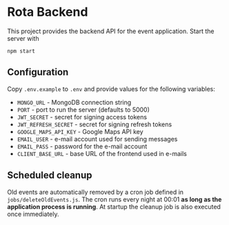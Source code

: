 # Rota Backend

This project provides the backend API for the event application. Start the server with

```
npm start
```
## Configuration

Copy `.env.example` to `.env` and provide values for the following variables:

- `MONGO_URL` - MongoDB connection string
- `PORT` - port to run the server (defaults to 5000)
- `JWT_SECRET` - secret for signing access tokens
- `JWT_REFRESH_SECRET` - secret for signing refresh tokens
- `GOOGLE_MAPS_API_KEY` - Google Maps API key
- `EMAIL_USER` - e-mail account used for sending messages
- `EMAIL_PASS` - password for the e-mail account
- `CLIENT_BASE_URL` - base URL of the frontend used in e-mails

## Scheduled cleanup

Old events are automatically removed by a cron job defined in `jobs/deleteOldEvents.js`.
The cron runs every night at 00:01 **as long as the application process is running**.
At startup the cleanup job is also executed once immediately.

